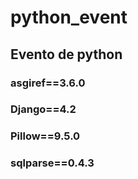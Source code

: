 # python_event
## Evento de python
### asgiref==3.6.0
### Django==4.2
### Pillow==9.5.0
### sqlparse==0.4.3

